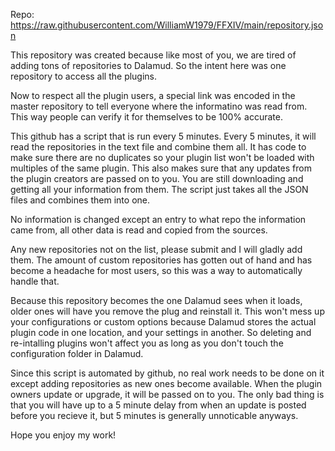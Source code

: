 Repo: https://raw.githubusercontent.com/WilliamW1979/FFXIV/main/repository.json

This repository was created because like most of you, we are tired of adding tons of repositories to Dalamud. So the intent here was one repository to access all the plugins.

Now to respect all the plugin users, a special link was encoded in the master repository to tell everyone where the informatino was read from. This way people can verify it for themselves to be 100% accurate.

This github has a script that is run every 5 minutes. Every 5 minutes, it will read the repositories in the text file and combine them all. It has code to make sure there are no duplicates so your plugin list won't be loaded with multiples of the same plugin. This also makes sure that any updates from the plugin creators are passed on to you. You are still downloading and getting all your information from them. The script just takes all the JSON files and combines them into one.

No information is changed except an entry to what repo the information came from, all other data is read and copied from the sources.

Any new repositories not on the list, please submit and I will gladly add them. The amount of custom repositories has gotten out of hand and has become a headache for most users, so this was a way to automatically handle that.

Because this repository becomes the one Dalamud sees when it loads, older ones will have you remove the plug and reinstall it. This won't mess up your configurations or custom options because Dalamud stores the actual plugin code in one location, and your settings in another. So deleting and re-intalling plugins won't affect you as long as you don't touch the configuration folder in Dalamud.

Since this script is automated by github, no real work needs to be done on it except adding repositories as new ones become available. When the plugin owners update or upgrade, it will be passed on to you. The only bad thing is that you will have up to a 5 minute delay from when an update is posted before you recieve it, but 5 minutes is generally unnoticable anyways.

Hope you enjoy my work!
